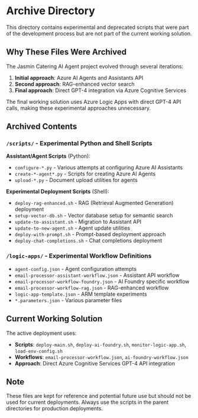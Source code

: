 # Archive Directory

This directory contains experimental and deprecated scripts that were part of the development process but are not part of the current working solution.

## Why These Files Were Archived

The Jasmin Catering AI Agent project evolved through several iterations:

1. **Initial approach**: Azure AI Agents and Assistants API
2. **Second approach**: RAG-enhanced vector search  
3. **Final approach**: Direct GPT-4 integration via Azure Cognitive Services

The final working solution uses Azure Logic Apps with direct GPT-4 API calls, making these experimental approaches unnecessary.

## Archived Contents

### `/scripts/` - Experimental Python and Shell Scripts

**Assistant/Agent Scripts** (Python):
- `configure-*.py` - Various attempts at configuring Azure AI Assistants
- `create-*-agent*.py` - Scripts for creating Azure AI Agents
- `upload-*.py` - Document upload utilities for agents

**Experimental Deployment Scripts** (Shell):
- `deploy-rag-enhanced.sh` - RAG (Retrieval Augmented Generation) deployment
- `setup-vector-db.sh` - Vector database setup for semantic search
- `update-to-assistant.sh` - Migration to Assistant API
- `update-to-new-agent.sh` - Agent update utilities
- `deploy-with-prompt.sh` - Prompt-based deployment approach
- `deploy-chat-completions.sh` - Chat completions deployment

### `/logic-apps/` - Experimental Workflow Definitions

- `agent-config.json` - Agent configuration attempts
- `email-processor-assistant-workflow.json` - Assistant API workflow
- `email-processor-workflow-foundry.json` - AI Foundry specific workflow
- `email-processor-workflow-rag.json` - RAG-enhanced workflow
- `logic-app-template.json` - ARM template experiments
- `*.parameters.json` - Various parameter files

## Current Working Solution

The active deployment uses:
- **Scripts**: `deploy-main.sh`, `deploy-ai-foundry.sh`, `monitor-logic-app.sh`, `load-env-config.sh`
- **Workflows**: `email-processor-workflow.json`, `ai-foundry-workflow.json`
- **Approach**: Direct Azure Cognitive Services GPT-4 API integration

## Note

These files are kept for reference and potential future use but should not be used for current deployments. Always use the scripts in the parent directories for production deployments.
